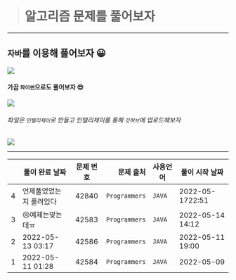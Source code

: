 ># 알고리즘 문제를 풀어보자

---
## `자바`를 이용해 풀어보자 :grinning:

<img src="https://img.shields.io/badge/java-007396?style=for-the-badge&logo=java&logoColor=white"/> 

#### 가끔 `파이썬`으로도 풀어보자 :sunglasses:

<img src="https://img.shields.io/badge/Python-3766AB?style=for-the-badge&logo=Python&logoColor=white"/>

###### 파일은 `인텔리제이`로 만들고 인텔리제이를 통해 `깃허브`에 업로드해보자

<img src="https://img.shields.io/badge/github-000000?style=for-the-badge&logo=github&logoColor=white">

---


|     | 풀이 완료 날짜         | 문제 번호 |         문제 출처 | 사용언어   | 풀이 시작 날짜         |
|-----|------------------|:-----:|--------------:|--------|------------------|
| 4   | 언제풀었었는지 풀려있다     | 42840 |  `Programmers` | `JAVA`  | 2022-05-1722:51  |
| 3   | 😢예제는맞는데ㅠ        | 42583 | `Programmers` | `JAVA` | 2022-05-14 14:12 |
| 2   | 2022-05-13 03:17 | 42586 | `Programmers` | `JAVA` | 2022-05-11 19:00 |
| 1   | 2022-05-11 01:28 | 42584 | `Programmers` | `JAVA` | 2022-05-09       |